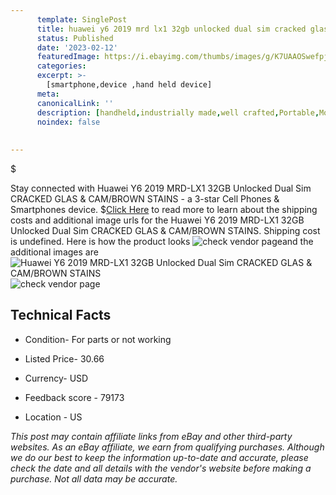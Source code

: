 ```yaml
---
      template: SinglePost
      title: huawei y6 2019 mrd lx1 32gb unlocked dual sim cracked glas cam brown stains
      status: Published
      date: '2023-02-12'
      featuredImage: https://i.ebayimg.com/thumbs/images/g/K7UAAOSwefpjtZVe/s-l225.jpg
      categories: 
      excerpt: >-
        [smartphone,device ,hand held device]
      meta:
      canonicalLink: ''
      description: [handheld,industrially made,well crafted,Portable,Mobile,Compact,Convenient,Lightweight,Maneuverable,Man-portable,Miniature,Carriable,Hand-held,Light,Holdable,Transportable,Mobile device,Pocket-sized,On-the-go,Wireless,Cordless,Compact size,Convenient size, smartphone,device ,hand held device]
      noindex: false
      
        
---
```

$

Stay connected with Huawei Y6 2019 MRD-LX1 32GB Unlocked Dual Sim CRACKED GLAS & CAM/BROWN STAINS - a 3-star Cell Phones & Smartphones device.
$[Click Here](https://www.ebay.com/itm/385332146938?hash=item59b795f2fa%3Ag%3AK7UAAOSwefpjtZVe&mkevt=1&mkcid=1&mkrid=711-53200-19255-0&campid=%253CePNCampaignId%253E&customid=%253CreferenceId%253E&toolid=10049) to read more to learn about the shipping costs and additional image urls for the Huawei Y6 2019 MRD-LX1 32GB Unlocked Dual Sim CRACKED GLAS & CAM/BROWN STAINS. Shipping cost is undefined. Here is how the product looks ![check vendor page](https://i.ebayimg.com/thumbs/images/g/K7UAAOSwefpjtZVe/s-l225.jpg)and the additional images are![Huawei Y6 2019 MRD-LX1 32GB Unlocked Dual Sim CRACKED GLAS & CAM/BROWN STAINS](https://i.ebayimg.com/images/g/K7UAAOSwefpjtZVe/s-l1600.jpg)![check vendor page](https://origin-galleryplus.ebayimg.com/ws/web/385332146938_2_0_1/225x225.jpg)



 ## Technical Facts 



     
      

 - Condition- For parts or not working 


      

 - Listed Price- 30.66 


      

 - Currency- USD 


      

 - Feedback score - 79173 


      

 - Location - US 


      
      

 *_This post may contain affiliate links from eBay and other third-party websites. As an eBay affiliate, we earn from qualifying purchases. Although we do our best to keep the information up-to-date and accurate, please check the date and all details with the vendor's website before making a purchase. Not all data may be accurate._*






